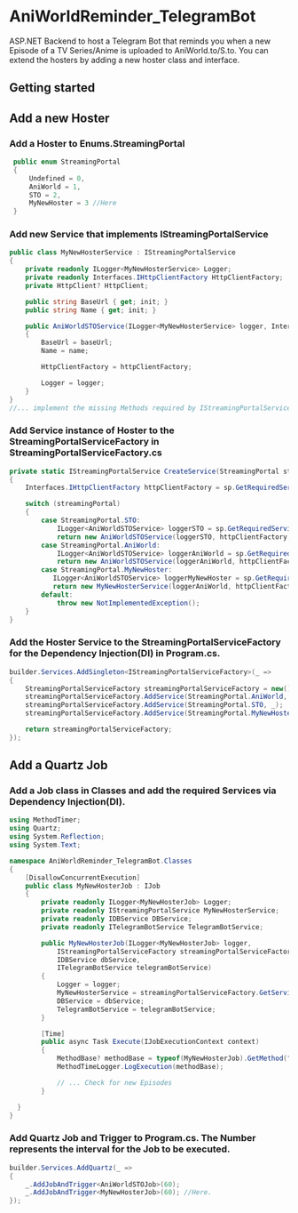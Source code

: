 # AniWorldReminder_TelegramBot
ASP.NET Backend to host a Telegram Bot that reminds you when a new Episode of a TV Series/Anime is uploaded to AniWorld.to/S.to. You can extend the hosters by adding a new hoster class and interface.

## Getting started

## Add a new Hoster

### Add a Hoster to Enums.StreamingPortal
```C#
 public enum StreamingPortal
 {
     Undefined = 0,
     AniWorld = 1,
     STO = 2,
     MyNewHoster = 3 //Here
 }
```

### Add new Service that implements IStreamingPortalService
```C#
public class MyNewHosterService : IStreamingPortalService
{
    private readonly ILogger<MyNewHosterService> Logger;
    private readonly Interfaces.IHttpClientFactory HttpClientFactory;
    private HttpClient? HttpClient;

    public string BaseUrl { get; init; }
    public string Name { get; init; }

    public AniWorldSTOService(ILogger<MyNewHosterService> logger, Interfaces.IHttpClientFactory httpClientFactory, string baseUrl, string name)
    {
        BaseUrl = baseUrl;
        Name = name;

        HttpClientFactory = httpClientFactory;

        Logger = logger;
    }
}
//... implement the missing Methods required by IStreamingPortalService
```

### Add Service instance of Hoster to the StreamingPortalServiceFactory in StreamingPortalServiceFactory.cs
```C#
private static IStreamingPortalService CreateService(StreamingPortal streamingPortal, IServiceProvider sp)
{
    Interfaces.IHttpClientFactory httpClientFactory = sp.GetRequiredService<Interfaces.IHttpClientFactory>();

    switch (streamingPortal)
    {
        case StreamingPortal.STO:
            ILogger<AniWorldSTOService> loggerSTO = sp.GetRequiredService<ILogger<AniWorldSTOService>>();
            return new AniWorldSTOService(loggerSTO, httpClientFactory, "https://s.to", "S.TO");
        case StreamingPortal.AniWorld:
            ILogger<AniWorldSTOService> loggerAniWorld = sp.GetRequiredService<ILogger<AniWorldSTOService>>();
            return new AniWorldSTOService(loggerAniWorld, httpClientFactory, "https://aniworld.to", "AniWorld");
        case StreamingPortal.MyNewHoster:
           ILogger<AniWorldSTOService> loggerMyNewHoster = sp.GetRequiredService<ILogger<MyNewHosterService>>(); //Add Logger
           return new MyNewHosterService(loggerAniWorld, httpClientFactory, "https://mynewhoster.to", "MyNewHoster"); //Here
        default:
            throw new NotImplementedException();
    }
}
```

### Add the Hoster Service to the StreamingPortalServiceFactory for the Dependency Injection(DI) in Program.cs.
```C#
builder.Services.AddSingleton<IStreamingPortalServiceFactory>(_ =>
{
    StreamingPortalServiceFactory streamingPortalServiceFactory = new();
    streamingPortalServiceFactory.AddService(StreamingPortal.AniWorld, _);
    streamingPortalServiceFactory.AddService(StreamingPortal.STO, _);
    streamingPortalServiceFactory.AddService(StreamingPortal.MyNewHoster, _); //Here

    return streamingPortalServiceFactory;
});
```

## Add a Quartz Job
### Add a Job class in Classes and add the required Services via Dependency Injection(DI).
```C#
using MethodTimer;
using Quartz;
using System.Reflection;
using System.Text;

namespace AniWorldReminder_TelegramBot.Classes
{
    [DisallowConcurrentExecution]
    public class MyNewHosterJob : IJob
    {
        private readonly ILogger<MyNewHosterJob> Logger;
        private readonly IStreamingPortalService MyNewHosterService;
        private readonly IDBService DBService;
        private readonly ITelegramBotService TelegramBotService;

        public MyNewHosterJob(ILogger<MyNewHosterJob> logger,
            IStreamingPortalServiceFactory streamingPortalServiceFactory,
            IDBService dbService,
            ITelegramBotService telegramBotService)
        {
            Logger = logger;
            MyNewHosterService = streamingPortalServiceFactory.GetService(StreamingPortal.MyNewHoster);
            DBService = dbService;
            TelegramBotService = telegramBotService;
        }

        [Time]
        public async Task Execute(IJobExecutionContext context)
        {
            MethodBase? methodBase = typeof(MyNewHosterJob).GetMethod("Execute");
            MethodTimeLogger.LogExecution(methodBase);

            // ... Check for new Episodes
        }

  }
}
```

### Add Quartz Job and Trigger to Program.cs. The Number represents the interval for the Job to be executed.
```C#
builder.Services.AddQuartz(_ =>
{
    _.AddJobAndTrigger<AniWorldSTOJob>(60);
    _.AddJobAndTrigger<MyNewHosterJob>(60); //Here.
});
```

